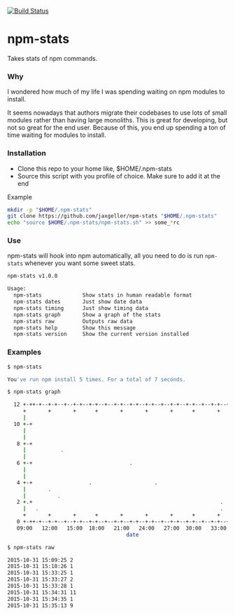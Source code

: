 [![Build Status](https://travis-ci.org/jaxgeller/npm-stats.svg?branch=master)](https://travis-ci.org/jaxgeller/npm-stats)

# npm-stats
Takes stats of npm commands.

### Why

I wondered how much of my life I was spending waiting on npm modules to install.

It seems nowadays that authors migrate their codebases to use lots of small modules rather than having large monoliths. This is great for developing, but not so great for the end user. Because of this, you end up spending a ton of time waiting for modules to install.

### Installation

+ Clone this repo to your home like, $HOME/.npm-stats
+ Source this script with you profile of choice. Make sure to add it at the end

Example

```sh
mkdir -p "$HOME/.npm-stats"
git clone https://github.com/jaxgeller/npm-stats "$HOME/.npm-stats"
echo "source $HOME/.npm-stats/npm-stats.sh" >> some_*rc
```

### Use

npm-stats will hook into npm automatically, all you need to do is run `npm-stats` whenever you want some sweet stats.

```sh
npm-stats v1.0.0

Usage:
  npm-stats             Show stats in human readable format
  npm-stats dates       Just show date data
  npm-stats timing      Just show timing data
  npm-stats graph       Show a graph of the stats
  npm-stats raw         Outputs raw data
  npm-stats help        Show this message
  npm-stats version     Show the current version installed
```

### Examples

```sh
$ npm-stats

You've run npm install 5 times. For a total of 7 seconds.
```

```sh
$ npm-stats graph

  12 +-++-+--+-+--+--+-+--+-+--+--+-+--+-+--+-+--+--+-+--+-+--+--+-+--+-++-+
     +       +       +      +       +       +       +      +       +   .   +
     |                                                                     |
  10 +-+                                                                 +-+
     |                                                                     |
     |                                                                     |
   8 +-+                                                                 +-+
     |           .                                                         |
     |                                                                     |
   6 +-+                               .                                 +-+
     |                                                                     |
     |                                                                     |
   4 +-+                  .                    .                         +-+
     |       .                                                             |
     |          .                                                          |
   2 +.+                                                            .    +-+
     |   .                                                          .      |
     +       +       +      +       +       +       +      +       +       +
   0 +-++-+--+-+--+--+-+--+-+--+--+-+--+-+--+-+--+--+-+--+-+--+--+-+--+-++-+
   09:00   12:00   15:00  18:00   21:00   24:00   27:00  30:00   33:00   36:00
                                      date
```

```sh
$ npm-stats raw

2015-10-31 15:09:25 2
2015-10-31 15:10:26 1
2015-10-31 15:33:25 1
2015-10-31 15:33:27 2
2015-10-31 15:33:28 1
2015-10-31 15:34:31 11
2015-10-31 15:34:35 1
2015-10-31 15:35:13 9
```

